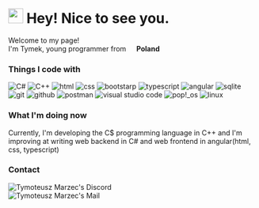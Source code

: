<h1><img src="https://emojis.slackmojis.com/emojis/images/1531849430/4246/blob-sunglasses.gif?1531849430" width="30"/> Hey! Nice to see you.</h1>


<p>Welcome to my page! </br> I'm Tymek, young programmer from <img src="https://image.flaticon.com/icons/svg/197/197529.svg" width="13"/> <b>Poland</b>
<h3>Things I code with</h3>
<p>
  <img alt="C#" src="https://img.shields.io/badge/-C%23-239120?style=flat-square&logo=C%20sharp&logoColor=white" />
  <img alt="C++" src="https://img.shields.io/badge/-C%2B%2B-00599C?style=flat-square&logo=C%2B%2B&logoColor=white" />
  <img alt="html" src="https://img.shields.io/badge/-HTML-E34F26?style=flat-square&logo=HTML5&logoColor=white" />
  <img alt="css" src="https://img.shields.io/badge/-CSS-1572B6?style=flat-square&logo=CSS3&logoColor=white" />
  <img alt="bootstarp" src="https://img.shields.io/badge/-Bootstrap-7952B3?style=flat-square&logo=Bootstrap&logoColor=white" />
  <img alt="typescript" src="https://img.shields.io/badge/-TypeScript-3178c6?style=flat-square&logo=TypeScript&logoColor=white" />
  <img alt="angular" src="https://img.shields.io/badge/-Angular-DD0031?style=flat-square&logo=Angular&logoColor=white" />
  <img alt="sqlite" src="https://img.shields.io/badge/-SQLite-003B57?style=flat-square&logo=SQLite&logoColor=white" />
  <img alt="git" src="https://img.shields.io/badge/-Git-F05032?style=flat-square&logo=Git&logoColor=white" />
  <img alt="github" src="https://img.shields.io/badge/-GitHub-181717?style=flat-square&logo=GitHub&logoColor=white" />
  <img alt="postman" src="https://img.shields.io/badge/-Postman-FF6C37?style=flat-square&logo=Postman&logoColor=white" />
  <img alt="visual studio code" src="https://img.shields.io/badge/-Visual%20Studio%20Code-007ACC?style=flat-square&logo=Visual%20Studio%20Code&logoColor=white" />
  <img alt="pop!_os" src="https://img.shields.io/badge/-Pop!_OS-48B9C7?style=flat-square&logo=Pop!_OS&logoColor=white" />
  <img alt="linux" src="https://img.shields.io/badge/-Linux-FCC624?style=flat-square&logo=Linux&logoColor=white" />
</p>

<h3>What I'm doing now</h3>
Currently, I'm developing the C$ programming language in C++ and I'm improving at writing web backend in C# and web frontend in angular(html, css, typescript)

<h3>Contact</h3>
    <img align="left" alt="Tymoteusz Marzec's Discord" src="https://img.shields.io/badge/-Info%20Cube%236039-5865F2?style=flat-square&logo=Discord&logoColor=white" />
    <br/>
    <a href="mailto:tymoteusz.marzec.dev@gmail.com">
      <img align="left" alt="Tymoteusz Marzec's Mail" src="https://img.shields.io/badge/-tymoteusz.marzec.dev@gmail.com-EA4335?style=flat-                      square&logo=Gmail&logoColor=white" />
    </a>
    
